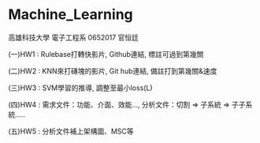 # Machine_Learning
高雄科技大學 電子工程系 0652017 官恒廷

(一)HW1 : Rulebase打轉快影片, Github連結, 標註可過到第幾關

(二)HW2 : KNN來打磚塊的影片, Git hub連結, 備註打到第幾關&速度

(三)HW3 : SVM學習的推導, 調整至最小loss(L)

(四)HW4 : 需求文件：功能、介面、效能..., 分析文件：切割 => 子系統 => 子子系統.....

(五)HW5 : 分析文件補上架構圖、MSC等
